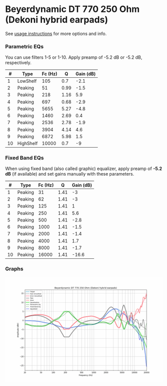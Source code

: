 # Beyerdynamic DT 770 250 Ohm (Dekoni hybrid earpads)
See [usage instructions](https://github.com/jaakkopasanen/AutoEq#usage) for more options and info.

### Parametric EQs
You can use filters 1-5 or 1-10. Apply preamp of -5.2 dB or -5.2 dB, respectively.

|   # | Type      |   Fc (Hz) |    Q |   Gain (dB) |
|-----|-----------|-----------|------|-------------|
|   1 | LowShelf  |       105 | 0.7  |        -2.1 |
|   2 | Peaking   |        51 | 0.99 |        -1.5 |
|   3 | Peaking   |       218 | 1.16 |         5.9 |
|   4 | Peaking   |       697 | 0.68 |        -2.9 |
|   5 | Peaking   |      5655 | 5.27 |        -4.8 |
|   6 | Peaking   |      1460 | 2.69 |         0.4 |
|   7 | Peaking   |      2536 | 2.78 |        -1.9 |
|   8 | Peaking   |      3904 | 4.14 |         4.6 |
|   9 | Peaking   |      6872 | 5.98 |         1.5 |
|  10 | HighShelf |     10000 | 0.7  |        -9   |

### Fixed Band EQs
When using fixed band (also called graphic) equalizer, apply preamp of **-5.2 dB** (if available) and set gains manually with these parameters.

|   # | Type    |   Fc (Hz) |    Q |   Gain (dB) |
|-----|---------|-----------|------|-------------|
|   1 | Peaking |        31 | 1.41 |        -3   |
|   2 | Peaking |        62 | 1.41 |        -3   |
|   3 | Peaking |       125 | 1.41 |         1   |
|   4 | Peaking |       250 | 1.41 |         5.6 |
|   5 | Peaking |       500 | 1.41 |        -2.8 |
|   6 | Peaking |      1000 | 1.41 |        -1.5 |
|   7 | Peaking |      2000 | 1.41 |        -1.4 |
|   8 | Peaking |      4000 | 1.41 |         1.7 |
|   9 | Peaking |      8000 | 1.41 |        -1.7 |
|  10 | Peaking |     16000 | 1.41 |       -16.6 |

### Graphs
![](./Beyerdynamic%20DT%20770%20250%20Ohm%20(Dekoni%20hybrid%20earpads).png)
